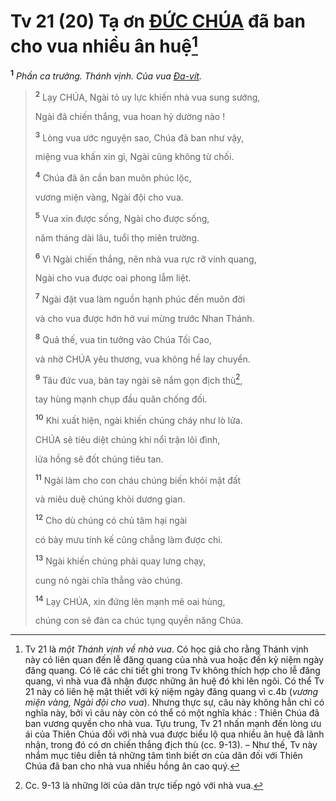 # Tv 21 (20) Tạ ơn [ĐỨC CHÚA]() đã ban cho vua nhiều ân huệ[^1-1b4b1c8d-bab2-4119-897f-cb552aa0b90c]

<sup><b>1</b></sup> _Phần ca trưởng. Thánh vịnh. Của vua [Đa-vít]()._

> <sup><b>2</b></sup> Lạy CHÚA, Ngài tỏ uy lực khiến nhà vua sung sướng,
>
> Ngài đã chiến thắng, vua hoan hỷ dường nào !
>
> <sup><b>3</b></sup> Lòng vua ước nguyện sao, Chúa đã ban như vậy,
>
> miệng vua khấn xin gì, Ngài cũng không từ chối.
>
> <sup><b>4</b></sup> Chúa đã ân cần ban muôn phúc lộc,
>
> vương miện vàng, Ngài đội cho vua.
>
> <sup><b>5</b></sup> Vua xin được sống, Ngài cho được sống,
>
> năm tháng dài lâu, tuổi thọ miên trường.
>
> <sup><b>6</b></sup> Vì Ngài chiến thắng, nên nhà vua rực rỡ vinh quang,
>
> Ngài cho vua được oai phong lẫm liệt.
>
> <sup><b>7</b></sup> Ngài đặt vua làm nguồn hạnh phúc đến muôn đời
>
> và cho vua được hớn hở vui mừng trước Nhan Thánh.
>
> <sup><b>8</b></sup> Quả thế, vua tin tưởng vào Chúa Tối Cao,
>
> và nhờ CHÚA yêu thương, vua không hề lay chuyển.
>
> <sup><b>9</b></sup> Tâu đức vua, bàn tay ngài sẽ nắm gọn địch thù[^2-1b4b1c8d-bab2-4119-897f-cb552aa0b90c],
>
> tay hùng mạnh chụp đầu quân chống đối.
>
> <sup><b>10</b></sup> Khi xuất hiện, ngài khiến chúng cháy như lò lửa.
>
> CHÚA sẽ tiêu diệt chúng khi nổi trận lôi đình,
>
> lửa hồng sẽ đốt chúng tiêu tan.
>
> <sup><b>11</b></sup> Ngài làm cho con cháu chúng biến khỏi mặt đất
>
> và miêu duệ chúng khỏi dương gian.
>
> <sup><b>12</b></sup> Cho dù chúng có chủ tâm hại ngài
>
> có bày mưu tính kế cũng chẳng làm được chi.
>
> <sup><b>13</b></sup> Ngài khiến chúng phải quay lưng chạy,
>
> cung nỏ ngài chĩa thẳng vào chúng.
>
> <sup><b>14</b></sup> Lạy CHÚA, xin đứng lên mạnh mẽ oai hùng,
>
> chúng con sẽ đàn ca chúc tụng quyền năng Chúa.

[^1-1b4b1c8d-bab2-4119-897f-cb552aa0b90c]: Tv 21 là _một Thánh vịnh về nhà vua_. Có học giả cho rằng Thánh vịnh này có liên quan đến lễ đăng quang của nhà vua hoặc đến kỷ niệm ngày đăng quang. Có lẽ các chi tiết ghi trong Tv không thích hợp cho lễ đăng quang, vì nhà vua đã nhận được những ân huệ đó khi lên ngôi. Có thể Tv 21 này có liên hệ mật thiết với kỷ niệm ngày đăng quang vì c.4b (_vương miện vàng, Ngài đội cho vua_). Nhưng thực sự, câu này không hẳn chỉ có nghĩa này, bởi vì câu này còn có thể có một nghĩa khác : Thiên Chúa đã ban vương quyền cho nhà vua. Tựu trung, Tv 21 nhấn mạnh đến lòng ưu ái của Thiên Chúa đối với nhà vua được biểu lộ qua nhiều ân huệ đã lãnh nhận, trong đó có ơn chiến thắng địch thù (cc. 9-13). – Như thế, Tv này nhắm mục tiêu diễn tả những tâm tình biết ơn của dân đối với Thiên Chúa đã ban cho nhà vua nhiều hồng ân cao quý.

[^2-1b4b1c8d-bab2-4119-897f-cb552aa0b90c]: Cc. 9-13 là những lời của dân trực tiếp ngỏ với nhà vua.
